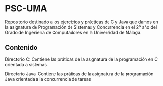 # PSC-UMA

Repositorio destinado a los ejercicios y prácticas de C y Java que damos en la asignatura de Programación de Sistemas y Concurrencia en el 2º año del Grado de Ingeniería de Computadores en la Universidad de Málaga.

## Contenido

Directorio C: Contiene las práticas de la asignatura de la programación en C orientada a sistemas

Directorio Java: Contiene las práticas de la asignatura de la programación Java orientada a la concurrencia de tareas
